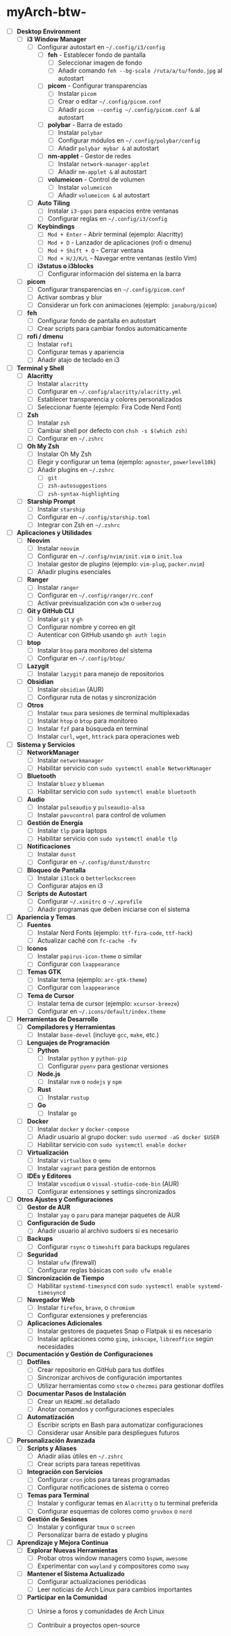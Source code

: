# myArch-btw-
- [ ] **Desktop Environment**
  - [ ] **i3 Window Manager**
    - [ ] Configurar autostart en `~/.config/i3/config`
      - [ ] **feh** - Establecer fondo de pantalla
        - [ ] Seleccionar imagen de fondo
        - [ ] Añadir comando `feh --bg-scale /ruta/a/tu/fondo.jpg` al autostart
      - [ ] **picom** - Configurar transparencias
        - [ ] Instalar `picom`
        - [ ] Crear o editar `~/.config/picom.conf`
        - [ ] Añadir `picom --config ~/.config/picom.conf &` al autostart
      - [ ] **polybar** - Barra de estado
        - [ ] Instalar `polybar`
        - [ ] Configurar módulos en `~/.config/polybar/config`
        - [ ] Añadir `polybar mybar &` al autostart
      - [ ] **nm-applet** - Gestor de redes
        - [ ] Instalar `network-manager-applet`
        - [ ] Añadir `nm-applet &` al autostart
      - [ ] **volumeicon** - Control de volumen
        - [ ] Instalar `volumeicon`
        - [ ] Añadir `volumeicon &` al autostart
    - [ ] **Auto Tiling**
      - [ ] Instalar `i3-gaps` para espacios entre ventanas
      - [ ] Configurar reglas en `~/.config/i3/config`
    - [ ] **Keybindings**
      - [ ] `Mod + Enter` - Abrir terminal (ejemplo: Alacritty)
      - [ ] `Mod + D` - Lanzador de aplicaciones (rofi o dmenu)
      - [ ] `Mod + Shift + Q` - Cerrar ventana
      - [ ] `Mod + H/J/K/L` - Navegar entre ventanas (estilo Vim)
    - [ ] **i3status o i3blocks**
      - [ ] Configurar información del sistema en la barra
  - [ ] **picom**
    - [ ] Configurar transparencias en `~/.config/picom.conf`
    - [ ] Activar sombras y blur
    - [ ] Considerar un fork con animaciones (ejemplo: `jonaburg/picom`)
  - [ ] **feh**
    - [ ] Configurar fondo de pantalla en autostart
    - [ ] Crear scripts para cambiar fondos automáticamente
  - [ ] **rofi / dmenu**
    - [ ] Instalar `rofi`
    - [ ] Configurar temas y apariencia
    - [ ] Añadir atajo de teclado en i3

- [ ] **Terminal y Shell**
  - [ ] **Alacritty**
    - [ ] Instalar `alacritty`
    - [ ] Configurar en `~/.config/alacritty/alacritty.yml`
    - [ ] Establecer transparencia y colores personalizados
    - [ ] Seleccionar fuente (ejemplo: Fira Code Nerd Font)
  - [ ] **Zsh**
    - [ ] Instalar `zsh`
    - [ ] Cambiar shell por defecto con `chsh -s $(which zsh)`
    - [ ] Configurar en `~/.zshrc`
  - [ ] **Oh My Zsh**
    - [ ] Instalar Oh My Zsh
    - [ ] Elegir y configurar un tema (ejemplo: `agnoster`, `powerlevel10k`)
    - [ ] Añadir plugins en `~/.zshrc`
      - [ ] `git`
      - [ ] `zsh-autosuggestions`
      - [ ] `zsh-syntax-highlighting`
  - [ ] **Starship Prompt**
    - [ ] Instalar `starship`
    - [ ] Configurar en `~/.config/starship.toml`
    - [ ] Integrar con Zsh en `~/.zshrc`

- [ ] **Aplicaciones y Utilidades**
  - [ ] **Neovim**
    - [ ] Instalar `neovim`
    - [ ] Configurar en `~/.config/nvim/init.vim` o `init.lua`
    - [ ] Instalar gestor de plugins (ejemplo: `vim-plug`, `packer.nvim`)
    - [ ] Añadir plugins esenciales
  - [ ] **Ranger**
    - [ ] Instalar `ranger`
    - [ ] Configurar en `~/.config/ranger/rc.conf`
    - [ ] Activar previsualización con `w3m` o `ueberzug`
  - [ ] **Git y GitHub CLI**
    - [ ] Instalar `git` y `gh`
    - [ ] Configurar nombre y correo en git
    - [ ] Autenticar con GitHub usando `gh auth login`
  - [ ] **btop**
    - [ ] Instalar `btop` para monitoreo del sistema
    - [ ] Configurar en `~/.config/btop/`
  - [ ] **Lazygit**
    - [ ] Instalar `lazygit` para manejo de repositorios
  - [ ] **Obsidian**
    - [ ] Instalar `obsidian` (AUR)
    - [ ] Configurar ruta de notas y sincronización
  - [ ] **Otros**
    - [ ] Instalar `tmux` para sesiones de terminal multiplexadas
    - [ ] Instalar `htop` o `btop` para monitoreo
    - [ ] Instalar `fzf` para búsqueda en terminal
    - [ ] Instalar `curl`, `wget`, `httrack` para operaciones web

- [ ] **Sistema y Servicios**
  - [ ] **NetworkManager**
    - [ ] Instalar `networkmanager`
    - [ ] Habilitar servicio con `sudo systemctl enable NetworkManager`
  - [ ] **Bluetooth**
    - [ ] Instalar `bluez` y `blueman`
    - [ ] Habilitar servicio con `sudo systemctl enable bluetooth`
  - [ ] **Audio**
    - [ ] Instalar `pulseaudio` y `pulseaudio-alsa`
    - [ ] Instalar `pavucontrol` para control de volumen
  - [ ] **Gestión de Energía**
    - [ ] Instalar `tlp` para laptops
    - [ ] Habilitar servicio con `sudo systemctl enable tlp`
  - [ ] **Notificaciones**
    - [ ] Instalar `dunst`
    - [ ] Configurar en `~/.config/dunst/dunstrc`
  - [ ] **Bloqueo de Pantalla**
    - [ ] Instalar `i3lock` o `betterlockscreen`
    - [ ] Configurar atajos en i3
  - [ ] **Scripts de Autostart**
    - [ ] Configurar `~/.xinitrc` o `~/.xprofile`
    - [ ] Añadir programas que deben iniciarse con el sistema

- [ ] **Apariencia y Temas**
  - [ ] **Fuentes**
    - [ ] Instalar Nerd Fonts (ejemplo: `ttf-fira-code`, `ttf-hack`)
    - [ ] Actualizar caché con `fc-cache -fv`
  - [ ] **Iconos**
    - [ ] Instalar `papirus-icon-theme` o similar
    - [ ] Configurar con `lxappearance`
  - [ ] **Temas GTK**
    - [ ] Instalar tema (ejemplo: `arc-gtk-theme`)
    - [ ] Configurar con `lxappearance`
  - [ ] **Tema de Cursor**
    - [ ] Instalar tema de cursor (ejemplo: `xcursor-breeze`)
    - [ ] Configurar en `~/.icons/default/index.theme`

- [ ] **Herramientas de Desarrollo**
  - [ ] **Compiladores y Herramientas**
    - [ ] Instalar `base-devel` (incluye `gcc`, `make`, etc.)
  - [ ] **Lenguajes de Programación**
    - [ ] **Python**
      - [ ] Instalar `python` y `python-pip`
      - [ ] Configurar `pyenv` para gestionar versiones
    - [ ] **Node.js**
      - [ ] Instalar `nvm` o `nodejs` y `npm`
    - [ ] **Rust**
      - [ ] Instalar `rustup`
    - [ ] **Go**
      - [ ] Instalar `go`
  - [ ] **Docker**
    - [ ] Instalar `docker` y `docker-compose`
    - [ ] Añadir usuario al grupo docker: `sudo usermod -aG docker $USER`
    - [ ] Habilitar servicio con `sudo systemctl enable docker`
  - [ ] **Virtualización**
    - [ ] Instalar `virtualbox` o `qemu`
    - [ ] Instalar `vagrant` para gestión de entornos
  - [ ] **IDEs y Editores**
    - [ ] Instalar `vscodium` o `visual-studio-code-bin` (AUR)
    - [ ] Configurar extensiones y settings sincronizados

- [ ] **Otros Ajustes y Configuraciones**
  - [ ] **Gestor de AUR**
    - [ ] Instalar `yay` o `paru` para manejar paquetes de AUR
  - [ ] **Configuración de Sudo**
    - [ ] Añadir usuario al archivo sudoers si es necesario
  - [ ] **Backups**
    - [ ] Configurar `rsync` o `timeshift` para backups regulares
  - [ ] **Seguridad**
    - [ ] Instalar `ufw` (firewall)
    - [ ] Configurar reglas básicas con `sudo ufw enable`
  - [ ] **Sincronización de Tiempo**
    - [ ] Habilitar `systemd-timesyncd` con `sudo systemctl enable systemd-timesyncd`
  - [ ] **Navegador Web**
    - [ ] Instalar `firefox`, `brave`, o `chromium`
    - [ ] Configurar extensiones y preferencias
  - [ ] **Aplicaciones Adicionales**
    - [ ] Instalar gestores de paquetes Snap o Flatpak si es necesario
    - [ ] Instalar aplicaciones como `gimp`, `inkscape`, `libreoffice` según necesidades

- [ ] **Documentación y Gestión de Configuraciones**
  - [ ] **Dotfiles**
    - [ ] Crear repositorio en GitHub para tus dotfiles
    - [ ] Sincronizar archivos de configuración importantes
    - [ ] Utilizar herramientas como `stow` o `chezmoi` para gestionar dotfiles
  - [ ] **Documentar Pasos de Instalación**
    - [ ] Crear un `README.md` detallado
    - [ ] Anotar comandos y configuraciones especiales
  - [ ] **Automatización**
    - [ ] Escribir scripts en Bash para automatizar configuraciones
    - [ ] Considerar usar Ansible para despliegues futuros

- [ ] **Personalización Avanzada**
  - [ ] **Scripts y Aliases**
    - [ ] Añadir alias útiles en `~/.zshrc`
    - [ ] Crear scripts para tareas repetitivas
  - [ ] **Integración con Servicios**
    - [ ] Configurar `cron` jobs para tareas programadas
    - [ ] Configurar notificaciones de sistema o correo
  - [ ] **Temas para Terminal**
    - [ ] Instalar y configurar temas en `Alacritty` o tu terminal preferida
    - [ ] Configurar esquemas de colores como `gruvbox` o `nord`
  - [ ] **Gestión de Sesiones**
    - [ ] Instalar y configurar `tmux` o `screen`
    - [ ] Personalizar barra de estado y plugins

- [ ] **Aprendizaje y Mejora Continua**
  - [ ] **Explorar Nuevas Herramientas**
    - [ ] Probar otros window managers como `bspwm`, `awesome`
    - [ ] Experimentar con `wayland` y compositores como `sway`
  - [ ] **Mantener el Sistema Actualizado**
    - [ ] Configurar actualizaciones periódicas
    - [ ] Leer noticias de Arch Linux para cambios importantes
  - [ ] **Participar en la Comunidad**
    - [ ] Unirse a foros y comunidades de Arch Linux
    - [ ] Contribuir a proyectos open-source

